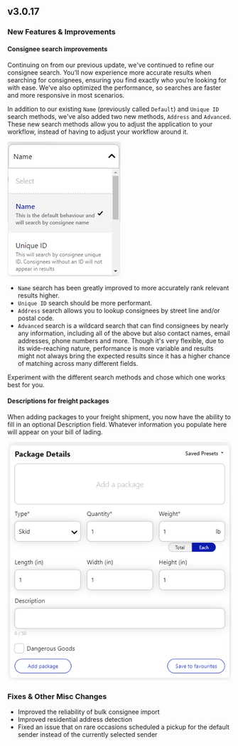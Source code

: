 ## v3.0.17

### New Features & Improvements

#### Consignee search improvements

Continuing on from our previous update, we've continued to refine our consignee search. You’ll now experience more accurate results when searching for consignees, ensuring you find exactly who you’re looking for with ease. We’ve also optimized the performance, so searches are faster and more responsive in most scenarios.

In addition to our existing `Name` (previously called `Default`) and `Unique ID` search methods, we've also added two new methods, `Address` and `Advanced`. These new search methods allow you to adjust the application to your workflow, instead of having to adjust your workflow around it.

![Search method dropdown](assets/search-method-options.webp)

- `Name` search has been greatly improved to more accurately rank relevant results higher.
- `Unique ID` search should be more performant.
- `Address` search allows you to lookup consignees by street line and/or postal code.
- `Advanced` search is a wildcard search that can find consignees by nearly any information, including all of the above but also contact names, email addresses, phone numbers and more. Though it's very flexible, due to its wide-reaching nature, performance is more variable and results might not always bring the expected results since it has a higher chance of matching across many different fields.

Experiment with the different search methods and chose which one works best for you.

#### Descriptions for freight packages

When adding packages to your freight shipment, you now have the ability to fill in an optional Description field. Whatever information you populate here will appear on your bill of lading.

![Description field on package details](assets/parcel-description-field.png)

### Fixes & Other Misc Changes

- Improved the reliability of bulk consignee import
- Improved residential address detection
- Fixed an issue that on rare occasions scheduled a pickup for the default sender instead of the currently selected sender
